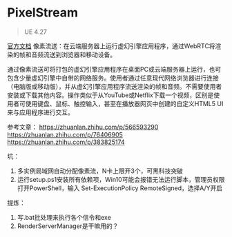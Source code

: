 # PixelStream

> UE 4.27

[官方文档](https://docs.unrealengine.com/4.27/zh-CN/SharingAndReleasing/PixelStreaming/)
像素流送：在云端服务器上运行虚幻引擎应用程序，通过WebRTC将渲染的帧和音频流送到浏览器和移动设备。

通过像素流送可将打包的虚幻引擎应用程序在桌面PC或云端服务器上运行，也可包含少量虚幻引擎中自带的网络服务。使用者通过任意现代网络浏览器进行连接（电脑版或移动版），并从虚幻引擎应用程序流送渲染的帧和音频。不需要使用者安装或下载其他内容。操作类似于从YouTube或Netflix下载一个视频，区别是使用者可使用键盘、鼠标、触控输入，甚至在播放器网页中创建的自定义HTML5 UI来与应用程序进行交互。

参考文章：
<https://zhuanlan.zhihu.com/p/566593290>
<https://zhuanlan.zhihu.com/p/76406905>
<https://zhuanlan.zhihu.com/p/383825174>

坑：

1. 多实例局域网自动分配像素流，N卡上限开3个，可黑科技突破
2. 运行setup.ps1安装所有依赖项，Win10可能会报错无法运行脚本，管理员权限打开PowerShell，输入 Set-ExecutionPolicy RemoteSigned，选择A/Y开启

提炼：

1. 写.bat批处理来执行各个信令和exe
2. RenderServerManager是干嘛用的？
